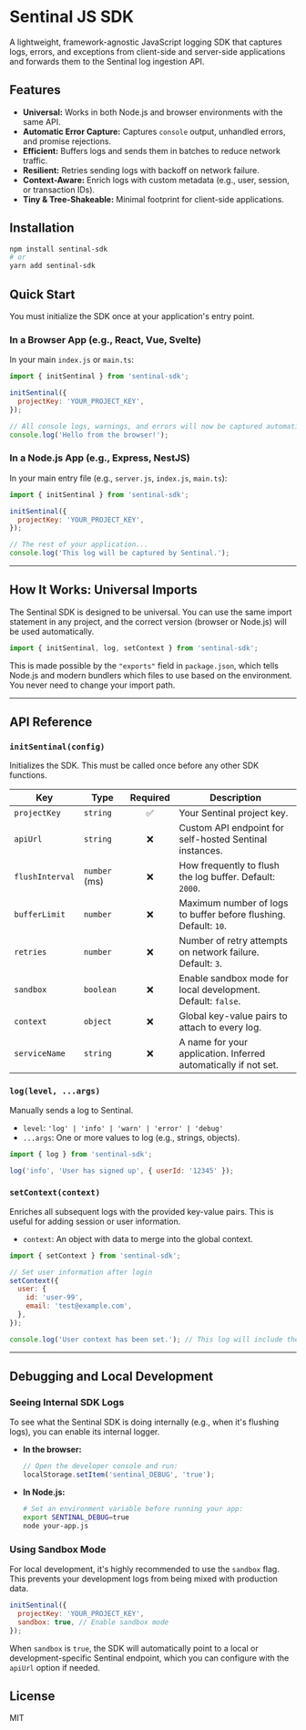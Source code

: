 # Sentinal JS SDK

A lightweight, framework-agnostic JavaScript logging SDK that captures logs, errors, and exceptions from client-side and server-side applications and forwards them to the Sentinal log ingestion API.

## Features

- **Universal:** Works in both Node.js and browser environments with the same API.
- **Automatic Error Capture:** Captures `console` output, unhandled errors, and promise rejections.
- **Efficient:** Buffers logs and sends them in batches to reduce network traffic.
- **Resilient:** Retries sending logs with backoff on network failure.
- **Context-Aware:** Enrich logs with custom metadata (e.g., user, session, or transaction IDs).
- **Tiny & Tree-Shakeable:** Minimal footprint for client-side applications.

## Installation

```bash
npm install sentinal-sdk
# or
yarn add sentinal-sdk
```

## Quick Start

You must initialize the SDK once at your application's entry point.

### In a Browser App (e.g., React, Vue, Svelte)

In your main `index.js` or `main.ts`:

```javascript
import { initSentinal } from 'sentinal-sdk';

initSentinal({
  projectKey: 'YOUR_PROJECT_KEY',
});

// All console logs, warnings, and errors will now be captured automatically.
console.log('Hello from the browser!');
```

### In a Node.js App (e.g., Express, NestJS)

In your main entry file (e.g., `server.js`, `index.js`, `main.ts`):

```javascript
import { initSentinal } from 'sentinal-sdk';

initSentinal({
  projectKey: 'YOUR_PROJECT_KEY',
});

// The rest of your application...
console.log('This log will be captured by Sentinal.');
```

---

## How It Works: Universal Imports

The Sentinal SDK is designed to be universal. You can use the same import statement in any project, and the correct version (browser or Node.js) will be used automatically.

```javascript
import { initSentinal, log, setContext } from 'sentinal-sdk';
```

This is made possible by the `"exports"` field in `package.json`, which tells Node.js and modern bundlers which files to use based on the environment. You never need to change your import path.

---

## API Reference

### `initSentinal(config)`

Initializes the SDK. This must be called once before any other SDK functions.

| Key             | Type          | Required | Description                                                                 |
| --------------- | ------------- | :------: | --------------------------------------------------------------------------- |
| `projectKey`    | `string`      |    ✅    | Your Sentinal project key.                                                  |
| `apiUrl`        | `string`      |    ❌    | Custom API endpoint for self-hosted Sentinal instances.                     |
| `flushInterval` | `number` (ms) |    ❌    | How frequently to flush the log buffer. Default: `2000`.                     |
| `bufferLimit`   | `number`      |    ❌    | Maximum number of logs to buffer before flushing. Default: `10`.            |
| `retries`       | `number`      |    ❌    | Number of retry attempts on network failure. Default: `3`.                  |
| `sandbox`       | `boolean`     |    ❌    | Enable sandbox mode for local development. Default: `false`.                |
| `context`       | `object`      |    ❌    | Global key-value pairs to attach to every log.                              |
| `serviceName`   | `string`      |    ❌    | A name for your application. Inferred automatically if not set.             |

### `log(level, ...args)`

Manually sends a log to Sentinal.

- `level`: `'log' | 'info' | 'warn' | 'error' | 'debug'`
- `...args`: One or more values to log (e.g., strings, objects).

```javascript
import { log } from 'sentinal-sdk';

log('info', 'User has signed up', { userId: '12345' });
```

### `setContext(context)`

Enriches all subsequent logs with the provided key-value pairs. This is useful for adding session or user information.

- `context`: An object with data to merge into the global context.

```javascript
import { setContext } from 'sentinal-sdk';

// Set user information after login
setContext({
  user: {
    id: 'user-99',
    email: 'test@example.com',
  },
});

console.log('User context has been set.'); // This log will include the user data
```

---

## Debugging and Local Development

### Seeing Internal SDK Logs

To see what the Sentinal SDK is doing internally (e.g., when it's flushing logs), you can enable its internal logger.

- **In the browser:**
  ```javascript
  // Open the developer console and run:
  localStorage.setItem('sentinal_DEBUG', 'true');
  ```
- **In Node.js:**
  ```bash
  # Set an environment variable before running your app:
  export SENTINAL_DEBUG=true
  node your-app.js
  ```

### Using Sandbox Mode

For local development, it's highly recommended to use the `sandbox` flag. This prevents your development logs from being mixed with production data.

```javascript
initSentinal({
  projectKey: 'YOUR_PROJECT_KEY',
  sandbox: true, // Enable sandbox mode
});
```

When `sandbox` is `true`, the SDK will automatically point to a local or development-specific Sentinal endpoint, which you can configure with the `apiUrl` option if needed.

## License

MIT